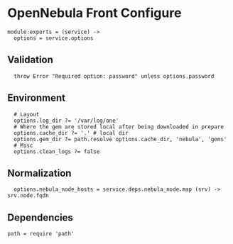 
# OpenNebula Front Configure

    module.exports = (service) ->
      options = service.options

## Validation

      throw Error "Required option: password" unless options.password

## Environment

      # Layout
      options.log_dir ?= '/var/log/one'
      # Where the gem are stored local after being downloaded in prepare
      options.cache_dir ?= '.' # local dir
      options.gem_dir ?= path.resolve options.cache_dir, 'nebula', 'gems'
      # Misc
      options.clean_logs ?= false

## Normalization

      options.nebula_node_hosts = service.deps.nebula_node.map (srv) -> srv.node.fqdn

## Dependencies

    path = require 'path'
